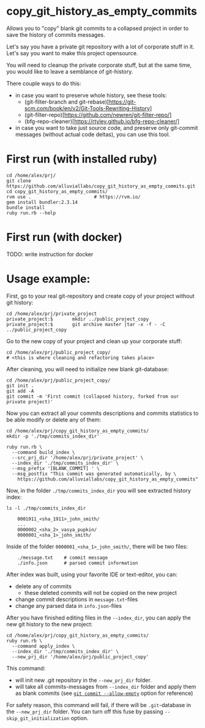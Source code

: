 # copy_git_history_as_empty_commits

Allows you to "copy" blank git commits to a collapsed project 
in order to save the history of commits messages.

Let's say you have a private git repository with a lot of corporate stuff in it. 
Let's say you want to make this project opensource.

You will need to cleanup the private corporate stuff, but at the same time, 
you would like to leave a semblance of git-history.

There couple ways to do this: 

* in case you want to preserve whole history, see these tools: 
  * (git-filter-branch and git-rebase)[https://git-scm.com/book/en/v2/Git-Tools-Rewriting-History]
  * (git-filter-repo)[https://github.com/newren/git-filter-repo/]
  * (bfg-repo-cleaner)[https://rtyley.github.io/bfg-repo-cleaner/]
* in case you want to take just source code, and preserve only git-commit messages (without actual code deltas),
  you can use this tool. 


# First run (with installed ruby)

    cd /home/alex/prj/
    git clone https://github.com/alluviallabs/copy_git_history_as_empty_commits.git
    cd copy_git_history_as_empty_commits/
    rvm use .                       # https://rvm.io/
    gem install bundler:2.3.14
    bundle install
    ruby run.rb --help

# First run (with docker)

TODO: write instruction for docker
   
 
# Usage example:
 
First, go to your real git-repository and create copy of your project without git history:   

    cd /home/alex/prj/private_project
    private_project:$       mkdir ../public_project_copy
    private_project:$       git archive master |tar -x -f - -C ../public_project_copy
   
    
Go to the new copy of your project and clean up your corporate stuff: 

    cd /home/alex/prj/public_project_copy/
    # <this is where cleaning and refactoring takes place>

After cleaning, you will need to initialize new blank git-database:
    
    cd /home/alex/prj/public_project_copy/    
    git init . 
    git add -A
    git commit -m 'First commit (collapsed history, forked from our private project)'

Now you can extract all your commits descriptions and commits statistics to be able modify or delete any of them:

    cd /home/alex/prj/copy_git_history_as_empty_commits/
    mkdir -p './tmp/commits_index_dir'
    
    ruby run.rb \ 
      --command build_index \
      --src_prj_dir '/home/alex/prj/private_project' \
      --index_dir './tmp/commits_index_dir' \
      --msg_prefix '[BLANK_COMMIT] ' \
      --msg_postfix "This commit was generated automatically, by \
        https://github.com/alluviallabs/copy_git_history_as_empty_commits"
      
Now, in the folder `./tmp/commits_index_dir` you will see extracted history index:

    ls -l ./tmp/commits_index_dir
      
        0001911_<sha_1911>_john_smith/
        ...
        0000002_<sha_2>_vasya_pupkin/
        0000001_<sha_1>_john_smith/  

Inside of the folder `0000001_<sha_1>_john_smith/`, there will be two files:        
        
        ./message.txt    # commit message
        ./info.json      # parsed commit information
        
After index was built, using your favorite IDE or text-editor, you can: 

* delete any of commits
  * these deleted commits will not be copied on the new project
* change commit descriptions in `message.txt`-files
* change any parsed data in `info.json`-files  


After you have finished editing files in the `--index_dir`, 
you can apply the new git history to the new project:
 
    cd /home/alex/prj/copy_git_history_as_empty_commits/
    ruby run.rb \ 
      --command apply_index \
      --index_dir './tmp/commits_index_dir' \
      --new_prj_dir '/home/alex/prj/public_project_copy'
     
This command: 
 
* will init new .git repository in the `--new_prj_dir` folder.
* will take all commits-messages from  `--index_dir` folder 
  and apply them as blank commits (see [`git commit --allow-empty`][git_commit_allow_empty] option for reference) 

[git_commit_allow_empty]: https://git-scm.com/docs/git-commit#Documentation/git-commit.txt---allow-empty

For safety reason, this command will fail, if there will be `.git`-database 
in the `--new_prj_dir` folder.  You can turn off this fuse 
by passing `--skip_git_initialization` option.   
